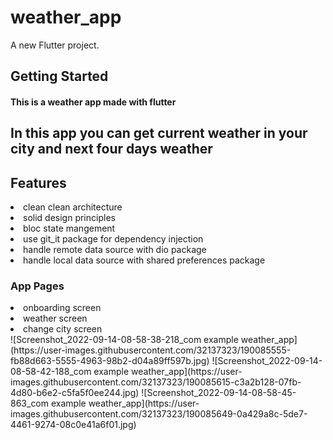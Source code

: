 # weather_app

A new Flutter project.

## Getting Started

#### This is a weather app made with flutter 

## In this app you can get current weather in your city and next four days weather 

## Features

<li/>clean clean architecture
<li/>solid design principles
<li/>bloc state mangement
<li>use git_it package for dependency injection
<li>handle remote data source with dio package
<li>handle local data source with shared preferences package


### App Pages
  
<li>onboarding screen
<li>weather screen
<li>change city screen

<div>
![Screenshot_2022-09-14-08-58-38-218_com example weather_app](https://user-images.githubusercontent.com/32137323/190085555-fb88d663-5555-4963-98b2-d04a89ff597b.jpg)
![Screenshot_2022-09-14-08-58-42-188_com example weather_app](https://user-images.githubusercontent.com/32137323/190085615-c3a2b128-07fb-4d80-b6e2-c5fa5f0ee244.jpg)
![Screenshot_2022-09-14-08-58-45-863_com example weather_app](https://user-images.githubusercontent.com/32137323/190085649-0a429a8c-5de7-4461-9274-08c0e41a6f01.jpg)
  </div>
